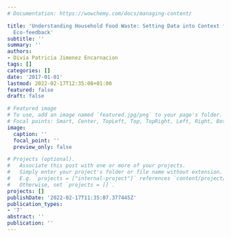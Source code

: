 ```yaml
---
# Documentation: https://wowchemy.com/docs/managing-content/

title: 'Understanding Household Food Waste: Setting Data into Context for Effective
  Eco-feedback'
subtitle: ''
summary: ''
authors:
- Divia Patricia Jimenez Encarnacion
tags: []
categories: []
date: '2017-01-01'
lastmod: 2022-02-17T12:35:08+01:00
featured: false
draft: false

# Featured image
# To use, add an image named `featured.jpg/png` to your page's folder.
# Focal points: Smart, Center, TopLeft, Top, TopRight, Left, Right, BottomLeft, Bottom, BottomRight.
image:
  caption: ''
  focal_point: ''
  preview_only: false

# Projects (optional).
#   Associate this post with one or more of your projects.
#   Simply enter your project's folder or file name without extension.
#   E.g. `projects = ["internal-project"]` references `content/project/deep-learning/index.md`.
#   Otherwise, set `projects = []`.
projects: []
publishDate: '2022-02-17T11:35:07.377445Z'
publication_types:
- '7'
abstract: ''
publication: ''
---
```

